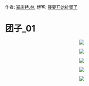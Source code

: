 作者: [幂施特.林](https://github.com/linmingdao), 博客: [叕要开始扯蛋了](https://linmingdao.github.io/)

# 团子\_01

<p align="center"><img src=https://linmingdao.github.io/blog/assets/tuanzi/tuanzi_0.jpg></p>

<p align="center"><img src=https://linmingdao.github.io/blog/assets/tuanzi/tuanzi_1.jpg></p>

<p align="center"><img src=https://linmingdao.github.io/blog/assets/tuanzi/tuanzi_2.jpg></p>

<p align="center"><img src=https://linmingdao.github.io/blog/assets/tuanzi/tuanzi_3.jpg></p>

<p align="center"><img src=https://linmingdao.github.io/blog/assets/tuanzi/tuanzi_4.jpg></p>
